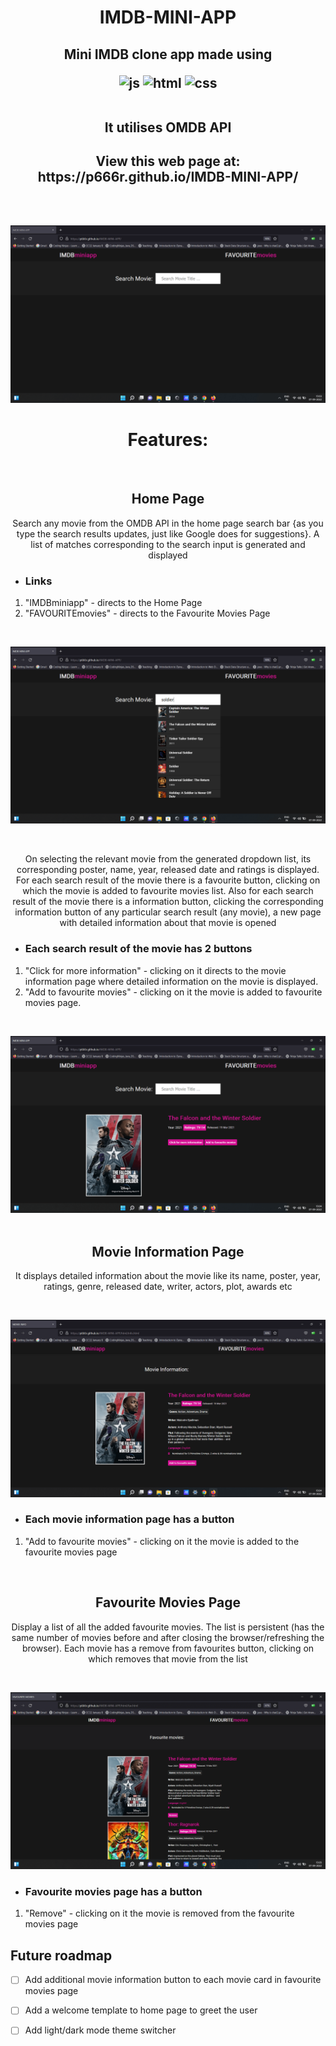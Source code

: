 # <div align="center">IMDB-MINI-APP
</div>

<div align="center">
<h2>Mini IMDB clone app made using

![js](https://img.shields.io/badge/JavaScript-JS-green)
![html](https://img.shields.io/badge/Html-HTML-red)
![css](https://img.shields.io/badge/Css-CSS-blue)

<br>It utilises OMDB API</h2>
</div>




<div align="center">
<h2>View this web page at: https://p666r.github.io/IMDB-MINI-APP/</h2>
</div>
<br>
<br>

![homepage](https://github.com/P666R/IMDB-MINI-APP/blob/main/image/1%20home.png)

# <div align="center">Features:</div>
<br>
<div align="center"><h2>Home Page</h2></div>

<p align="center">Search any movie from the OMDB API in the home page search bar {as you type the search results updates, just like Google does for suggestions}. A list of matches corresponding to the search input is generated and displayed</p>


- ### Links ###
1. "IMDBminiapp" - directs to the Home Page
1. "FAVOURITEmovies" - directs to the Favourite Movies Page
<br>

![search](https://github.com/P666R/IMDB-MINI-APP/blob/main/image/2%20search.png)

<br>
<p align="center">On selecting the relevant movie from the generated dropdown list, its corresponding poster, name, year, released date and ratings is displayed.
For each search result of the movie there is a favourite button, clicking on which the movie is added to favourite movies list. 
Also for each search result of the movie there is a information button, clicking the corresponding information button of
any particular search result (any movie), a new page with detailed information about that movie is opened
</p>

- ### Each search result of the movie has 2 buttons ###

1. "Click for more information" - clicking on it directs to the movie information page where detailed information on the movie is displayed.
1. "Add to favourite movies" - clicking on it the movie is added to favourite movies page.
<br>

![searched movie](https://github.com/P666R/IMDB-MINI-APP/blob/main/image/3%20searched%20movie.png)
<br>
<br>
<div align="center"><h2>Movie Information Page</h2></div>

<p align="center">It displays detailed information about the movie like its name, poster, year, ratings, genre, released date, writer, actors, plot, awards etc</p>
<br>

![info page](https://github.com/P666R/IMDB-MINI-APP/blob/main/image/4%20movie%20info.png)
<br>
- ### Each movie information page has a button ###

1. "Add to favourite movies" - clicking on it the movie is added to the favourite movies page
<br>

<div align="center"><h2>Favourite Movies Page</h2></div>

<p align="center">Display a list of all the added favourite movies. The list is persistent (has the same number of movies before and after closing the browser/refreshing the browser).
Each movie has a remove from favourites button, clicking on which removes that movie from the list</p>
<br>

![fav page](https://github.com/P666R/IMDB-MINI-APP/blob/main/image/5%20fav%20movies.png)
<br>

- ### Favourite movies page has a button ###

1. "Remove" - clicking on it the movie is removed from the favourite movies page

## Future roadmap

- [ ] Add additional movie information button to each movie card in favourite movies page
- [ ] Add a welcome template to home page to greet the user
- [ ] Add light/dark mode theme switcher

